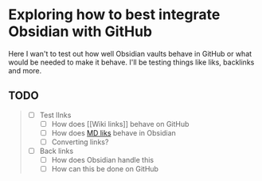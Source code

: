 # Exploring how to best integrate Obsidian with GitHub

Here I wan't to test out how well Obsidian vaults behave in GitHub or what would be needed to make it behave.
I'll be testing things like liks, backlinks and more.

## TODO

> - [ ] Test lInks
> 	- [ ] How does [[Wiki links]] behave on GitHub
> 	- [ ] How does [MD liks](<./MD Links.md>) behave in Obsidian
> 	- [ ] Converting links?
> - [ ] Back links
> 	- [ ] How does Obsidian handle this
> 	- [ ] How can this be done on GitHub
